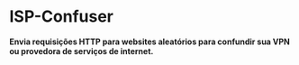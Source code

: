 # ISP-Confuser
<b>Envia requisições HTTP para websites aleatórios para confundir sua VPN ou provedora de serviços de internet.<b>

